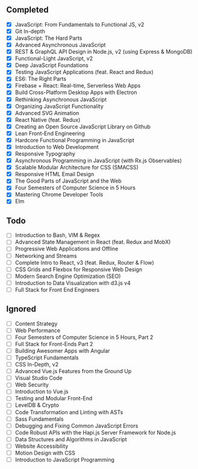 ## Completed
- [x] JavaScript: From Fundamentals to Functional JS, v2
- [x] Git In-depth
- [x] JavaScript: The Hard Parts
- [x] Advanced Asynchronous JavaScript
- [x] REST & GraphQL API Design in Node.js, v2 (using Express & MongoDB)
- [x] Functional-Light JavaScript, v2
- [x] Deep JavaScript Foundations
- [x] Testing JavaScript Applications (feat. React and Redux)
- [x] ES6: The Right Parts
- [x] Firebase + React: Real-time, Serverless Web Apps
- [x] Build Cross-Platform Desktop Apps with Electron
- [x] Rethinking Asynchronous JavaScript
- [x] Organizing JavaScript Functionality
- [x] Advanced SVG Animation
- [x] React Native (feat. Redux)
- [x] Creating an Open Source JavaScript Library on Github
- [x] Lean Front-End Engineering
- [x] Hardcore Functional Programming in JavaScript
- [x] Introduction to Web Development
- [x] Responsive Typography
- [x] Asynchronous Programming in JavaScript (with Rx.js Observables)
- [x] Scalable Modular Architecture for CSS (SMACSS)
- [x] Responsive HTML Email Design
- [x] The Good Parts of JavaScript and the Web
- [x] Four Semesters of Computer Science in 5 Hours
- [x] Mastering Chrome Developer Tools
- [x] Elm

## Todo
- [ ] Introduction to Bash, VIM & Regex
- [ ] Advanced State Management in React (feat. Redux and MobX)
- [ ] Progressive Web Applications and Offline
- [ ] Networking and Streams
- [ ] Complete Intro to React, v3 (feat. Redux, Router & Flow)
- [ ] CSS Grids and Flexbox for Responsive Web Design
- [ ] Modern Search Engine Optimization (SEO)
- [ ] Introduction to Data Visualization with d3.js v4
- [ ] Full Stack for Front End Engineers

## Ignored
- [ ] Content Strategy
- [ ] Web Performance
- [ ] Four Semesters of Computer Science in 5 Hours, Part 2
- [ ] Full Stack for Front-Ends Part 2
- [ ] Building Awesomer Apps with Angular
- [ ] TypeScript Fundamentals
- [ ] CSS In-Depth, v2
- [ ] Advanced Vue.js Features from the Ground Up
- [ ] Visual Studio Code
- [ ] Web Security
- [ ] Introduction to Vue.js
- [ ] Testing and Modular Front-End
- [ ] LevelDB & Crypto
- [ ] Code Transformation and Linting with ASTs
- [ ] Sass Fundamentals
- [ ] Debugging and Fixing Common JavaScript Errors
- [ ] Code Robust APIs with the Hapi.js Server Framework for Node.js
- [ ] Data Structures and Algorithms in JavaScript
- [ ] Website Accessibility
- [ ] Motion Design with CSS
- [ ] Introduction to JavaScript Programming
